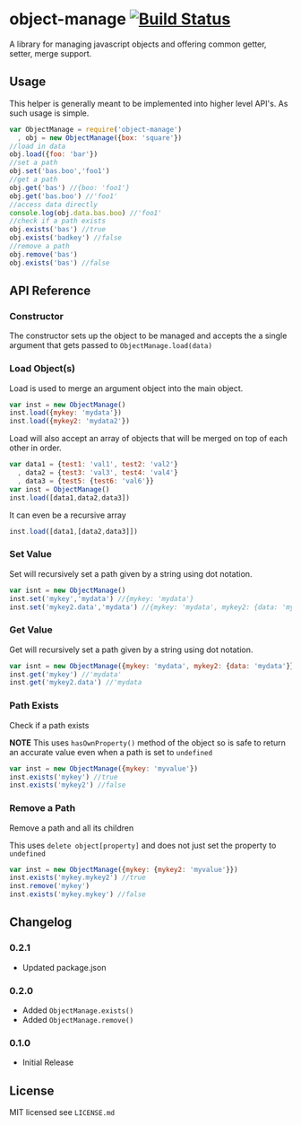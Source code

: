 object-manage [![Build Status](https://travis-ci.org/snailjs/object-manage.png?branch=master)](https://travis-ci.org/snailjs/object-manage)
=============

A library for managing javascript objects and offering common getter, setter, merge support.


## Usage

This helper is generally meant to be implemented into higher level API's. As such usage is
simple.

```js
var ObjectManage = require('object-manage')
  , obj = new ObjectManage({box: 'square'})
//load in data
obj.load({foo: 'bar'})
//set a path
obj.set('bas.boo','foo1')
//get a path
obj.get('bas') //{boo: 'foo1'}
obj.get('bas.boo') //'foo1'
//access data directly
console.log(obj.data.bas.boo) //'foo1'
//check if a path exists
obj.exists('bas') //true
obj.exists('badkey') //false
//remove a path
obj.remove('bas')
obj.exists('bas') //false
```

## API Reference

### Constructor

The constructor sets up the object to be managed and accepts
the a single argument that gets passed to `ObjectManage.load(data)`

### Load Object(s)

Load is used to merge an argument object into the main object.

```js
var inst = new ObjectManage()
inst.load({mykey: 'mydata'})
inst.load({mykey2: 'mydata2'})
```

Load will also accept an array of objects that will
be merged on top of each other in order.

```js
var data1 = {test1: 'val1', test2: 'val2'}
  , data2 = {test3: 'val3', test4: 'val4'}
  , data3 = {test5: {test6: 'val6'}}
var inst = ObjectManage()
inst.load([data1,data2,data3])
```

It can even be a recursive array

```js
inst.load([data1,[data2,data3]])
```

### Set Value

Set will recursively set a path given by a string using dot notation.

```js
var isnt = new ObjectManage()
inst.set('mykey','mydata') //{mykey: 'mydata'}
inst.set('mykey2.data','mydata') //{mykey: 'mydata', mykey2: {data: 'mydata'}}
```

### Get Value

Get will recursively set a path given by a string using dot notation.

```js
var isnt = new ObjectManage({mykey: 'mydata', mykey2: {data: 'mydata'}})
inst.get('mykey') //'mydata'
inst.get('mykey2.data') //'mydata
```

### Path Exists

Check if a path exists

**NOTE** This uses `hasOwnProperty()` method of the object so is safe
to return an accurate value even when a path is set to `undefined`

```js
var inst = new ObjectManage({mykey: 'myvalue'})
inst.exists('mykey') //true
inst.exists('mykey2') //false
```

### Remove a Path

Remove a path and all its children

This uses `delete object[property]` and does not just set the property
to `undefined`

```js
var inst = new ObjectManage({mykey: {mykey2: 'myvalue'}})
inst.exists('mykey.mykey2') //true
inst.remove('mykey')
inst.exists('mykey.mykey') //false
```

## Changelog

### 0.2.1
* Updated package.json

### 0.2.0
* Added `ObjectManage.exists()`
* Added `ObjectManage.remove()`

### 0.1.0
* Initial Release

## License

MIT licensed see `LICENSE.md`

